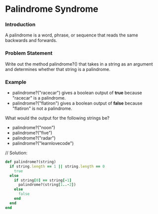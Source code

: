 # Palindrome Syndrome

### Introduction
A palindrome is a word, phrase, or sequence that reads the same backwards and forwards.

### Problem Statement
Write out the method palindrome?() that takes in a string as an argument and determines whether that string is a palindrome.

### Example

* palindrome?("racecar") gives a boolean output of **true** because "racecar" is a palindrome.
* palindrome?("flatiron") gives a boolean output of **false** because "flatiron" is not a palindrome.

What would the output for the following strings be?
* palindrome?("noon")
* palindrome?("five")
* palindrome?("radar")
* palindrome?("learnlovecode")


// Solution:

```ruby
def palindrome?(string)
  if string.length == 1 || string.length == 0
    true
  else
    if string[0] == string[-1]
      palindrome?(string[1..-2])
    else
      false
    end
  end
end
```
